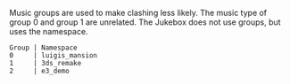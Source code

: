 Music groups are used to make clashing less likely. The music type of group 0 and group 1 are unrelated.
The Jukebox does not use groups, but uses the namespace.

```
Group | Namespace
0     | luigis_mansion
1     | 3ds_remake
2     | e3_demo
```